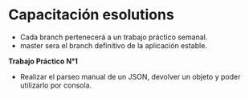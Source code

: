 # Capacitación esolutions<br>
- Cada branch pertenecerá a un trabajo práctico semanal.<br>
- master sera el branch definitivo de la aplicación estable.

<b>Trabajo Práctico N°1</b><br>
- Realizar el parseo manual de un JSON, devolver un objeto y poder utilizarlo por consola.
